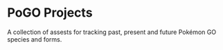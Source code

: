 # PoGO Projects
A collection of assests for tracking past, present and future Pokémon GO species and forms.
